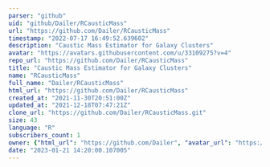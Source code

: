 ```yaml
---
parser: "github"
uid: "github/Dailer/RCausticMass"
url: "https://github.com/Dailer/RCausticMass"
timestamp: "2022-07-17 16:49:52.639602"
description: "Caustic Mass Estimator for Galaxy Clusters"
avatar: "https://avatars.githubusercontent.com/u/33109275?v=4"
repo_url: "https://github.com/Dailer/RCausticMass"
title: "Caustic Mass Estimator for Galaxy Clusters"
name: "RCausticMass"
full_name: "Dailer/RCausticMass"
html_url: "https://github.com/Dailer/RCausticMass"
created_at: "2021-11-30T20:51:00Z"
updated_at: "2021-12-18T07:47:21Z"
clone_url: "https://github.com/Dailer/RCausticMass.git"
size: 43
language: "R"
subscribers_count: 1
owner: {"html_url": "https://github.com/Dailer", "avatar_url": "https://avatars.githubusercontent.com/u/33109275?v=4", "login": "Dailer", "type": "User"}
date: "2023-01-21 14:20:00.107005"
---
```

